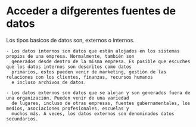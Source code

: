 # Acceder a difgerentes fuentes de datos

Los tipos basicos de datos son, externos o internos.

    - Los datos internos son datos que están alojados en los sistemas propios de una empresa. Normalmente, también son
      generados desde dentro de la misma empresa. Es posible que escuches que los datos internos son descritos como datos
      primarios, estos pueden venir de marketing, gestión de las relaciones con los clientes, finanzas, recursos humanos
      e incluso archivos de datos.
    
    - Los datos externos son datos que se alojan y son generados fuera de una organización. Pueden venir de una variedad
      de lugares, incluso de otras empresas, fuentes gubernamentales, los medios, asociaciones profesionales, escuelas y
      muchos más. A veces, los datos externos son denominados datos secundarios.
